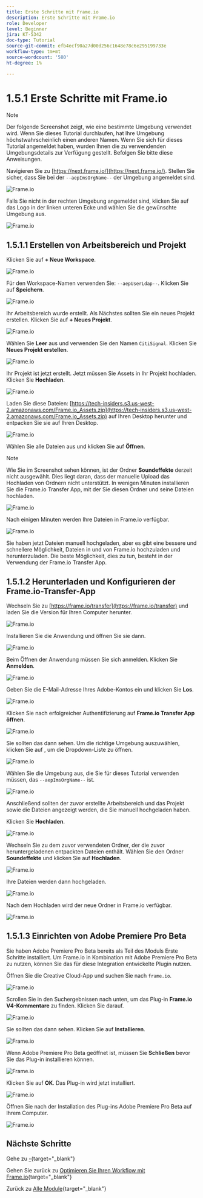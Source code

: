 ```yaml
---
title: Erste Schritte mit Frame.io
description: Erste Schritte mit Frame.io
role: Developer
level: Beginner
jira: KT-5342
doc-type: Tutorial
source-git-commit: efb4ecf90a27d00d256c1648e78c6e295199733e
workflow-type: tm+mt
source-wordcount: '580'
ht-degree: 1%

---
```


# 1.5.1 Erste Schritte mit Frame.io

>[!NOTE]
>
> Der folgende Screenshot zeigt, wie eine bestimmte Umgebung verwendet wird. Wenn Sie dieses Tutorial durchlaufen, hat Ihre Umgebung höchstwahrscheinlich einen anderen Namen. Wenn Sie sich für dieses Tutorial angemeldet haben, wurden Ihnen die zu verwendenden Umgebungsdetails zur Verfügung gestellt. Befolgen Sie bitte diese Anweisungen.

Navigieren Sie zu [https://next.frame.io/](https://next.frame.io/). Stellen Sie sicher, dass Sie bei der `--aepImsOrgName--` der Umgebung angemeldet sind.

![Frame.io](./images/frameio1.png)

Falls Sie nicht in der rechten Umgebung angemeldet sind, klicken Sie auf das Logo in der linken unteren Ecke und wählen Sie die gewünschte Umgebung aus.

![Frame.io](./images/frameio2.png)

## 1.5.1.1 Erstellen von Arbeitsbereich und Projekt

Klicken Sie auf **+ Neue Workspace**.

![Frame.io](./images/frameio3.png)

Für den Workspace-Namen verwenden Sie: `--aepUserLdap--`. Klicken Sie auf **Speichern**.

![Frame.io](./images/frameio4.png)

Ihr Arbeitsbereich wurde erstellt. Als Nächstes sollten Sie ein neues Projekt erstellen. Klicken Sie auf **+ Neues Projekt**.

![Frame.io](./images/frameio5.png)

Wählen Sie **Leer** aus und verwenden Sie den Namen `CitiSignal`. Klicken Sie **Neues Projekt erstellen**.

![Frame.io](./images/frameio6.png)

Ihr Projekt ist jetzt erstellt. Jetzt müssen Sie Assets in Ihr Projekt hochladen. Klicken Sie **Hochladen**.

![Frame.io](./images/frameio7.png)

Laden Sie diese Dateien: [https://tech-insiders.s3.us-west-2.amazonaws.com/Frame.io_Assets.zip](https://tech-insiders.s3.us-west-2.amazonaws.com/Frame.io_Assets.zip) auf Ihren Desktop herunter und entpacken Sie sie auf Ihren Desktop.

![Frame.io](./images/frameio8.png)

Wählen Sie alle Dateien aus und klicken Sie auf **Öffnen**.

>[!NOTE]
>
>Wie Sie im Screenshot sehen können, ist der Ordner **Soundeffekte** derzeit nicht ausgewählt. Dies liegt daran, dass der manuelle Upload das Hochladen von Ordnern nicht unterstützt. In wenigen Minuten installieren Sie die Frame.io Transfer App, mit der Sie diesen Ordner und seine Dateien hochladen.

![Frame.io](./images/frameio9.png)

Nach einigen Minuten werden Ihre Dateien in Frame.io verfügbar.

![Frame.io](./images/frameio10.png)

Sie haben jetzt Dateien manuell hochgeladen, aber es gibt eine bessere und schnellere Möglichkeit, Dateien in und von Frame.io hochzuladen und herunterzuladen. Die beste Möglichkeit, dies zu tun, besteht in der Verwendung der Frame.io Transfer App.

## 1.5.1.2 Herunterladen und Konfigurieren der Frame.io-Transfer-App

Wechseln Sie zu [https://frame.io/transfer](https://frame.io/transfer) und laden Sie die Version für Ihren Computer herunter.

![Frame.io](./images/frameio11.png)

Installieren Sie die Anwendung und öffnen Sie sie dann.

![Frame.io](./images/frameio12.png)

Beim Öffnen der Anwendung müssen Sie sich anmelden. Klicken Sie **Anmelden**.

![Frame.io](./images/frameio13.png)

Geben Sie die E-Mail-Adresse Ihres Adobe-Kontos ein und klicken Sie **Los**.

![Frame.io](./images/frameio14.png)

Klicken Sie nach erfolgreicher Authentifizierung auf **Frame.io Transfer App öffnen**.

![Frame.io](./images/frameio15.png)

Sie sollten das dann sehen. Um die richtige Umgebung auszuwählen, klicken Sie auf , um die Dropdown-Liste zu öffnen.

![Frame.io](./images/frameio16.png)

Wählen Sie die Umgebung aus, die Sie für dieses Tutorial verwenden müssen, das `--aepImsOrgName--` ist.

![Frame.io](./images/frameio17.png)

Anschließend sollten der zuvor erstellte Arbeitsbereich und das Projekt sowie die Dateien angezeigt werden, die Sie manuell hochgeladen haben.

Klicken Sie **Hochladen**.

![Frame.io](./images/frameio18.png)

Wechseln Sie zu dem zuvor verwendeten Ordner, der die zuvor heruntergeladenen entpackten Dateien enthält. Wählen Sie den Ordner **Soundeffekte** und klicken Sie auf **Hochladen**.

![Frame.io](./images/frameio19.png)

Ihre Dateien werden dann hochgeladen.

![Frame.io](./images/frameio20.png)

Nach dem Hochladen wird der neue Ordner in Frame.io verfügbar.

![Frame.io](./images/frameio21.png)

## 1.5.1.3 Einrichten von Adobe Premiere Pro Beta

Sie haben Adobe Premiere Pro Beta bereits als Teil des Moduls Erste Schritte installiert. Um Frame.io in Kombination mit Adobe Premiere Pro Beta zu nutzen, können Sie das für diese Integration entwickelte Plugin nutzen.

Öffnen Sie die Creative Cloud-App und suchen Sie nach `frame.io`.

![Frame.io](./images/frameio23.png)

Scrollen Sie in den Suchergebnissen nach unten, um das Plug-in **Frame.io V4-Kommentare** zu finden. Klicken Sie darauf.

![Frame.io](./images/frameio24.png)

Sie sollten das dann sehen. Klicken Sie auf **Installieren**.

![Frame.io](./images/frameio25.png)

Wenn Adobe Premiere Pro Beta geöffnet ist, müssen Sie **Schließen** bevor Sie das Plug-in installieren können.

![Frame.io](./images/frameio26.png)

Klicken Sie auf **OK**. Das Plug-in wird jetzt installiert.

![Frame.io](./images/frameio27.png)

Öffnen Sie nach der Installation des Plug-ins Adobe Premiere Pro Beta auf Ihrem Computer.

![Frame.io](./images/frameio22.png)

## Nächste Schritte

Gehe zu [-](./ex1.md){target="_blank"}

Gehen Sie zurück zu [Optimieren Sie Ihren Workflow mit Frame.io](./frameio.md){target="_blank"}

Zurück zu [Alle Module](./../../../overview.md){target="_blank"}
